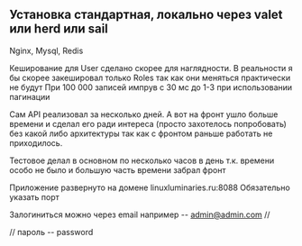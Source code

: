 ## Установка стандартная, локально через valet или herd или sail
Nginx, Mysql, Redis

Кеширование для User сделано скорее для наглядности. В реальности я бы скорее закешировал только Roles так как они меняться практически не будут
При 100 000 записей импрув с 30 мс до 1-3 при использовании пагинации

Сам API реализовал за несколько дней. А вот на фронт ушло больше времени и сделал его ради интереса (просто захотелось попробовать) 
без какой либо архитектуры так как с фронтом раньше работать не приходилось.

Тестовое делал в основном по несколько часов в день т.к. времени особо не было и большую часть времени забрал фронт

Приложение развернуто на домене linuxluminaries.ru:8088
Обязательно указать порт

Залогиниться можно через email например -- admin@admin.com
//

//
пароль -- password


